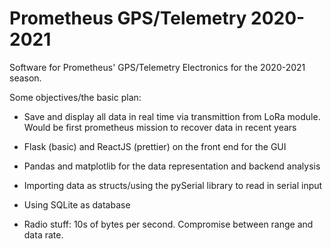 # Prometheus GPS/Telemetry 2020-2021
Software for Prometheus' GPS/Telemetry Electronics for the 2020-2021 season. 

Some objectives/the basic plan: 
 
- Save and display all data in real time via transmittion from LoRa module. Would be first prometheus mission to recover data in recent years

- Flask (basic) and ReactJS (prettier) on the front end for the GUI

- Pandas and matplotlib for the data representation and backend analysis

- Importing data as structs/using the pySerial library to read in serial input

- Using SQLite as database

- Radio stuff: 10s of bytes per second. Compromise between range and data rate.
